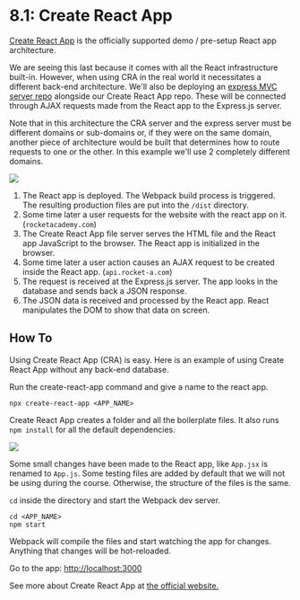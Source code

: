 # 8.1: Create React App

[Create React App](https://create-react-app.dev) is the officially supported demo / pre-setup React app architecture.

We are seeing this last because it comes with all the React infrastructure built-in. However, when using CRA in the real world it necessitates a different back-end architecture. We'll also be deploying an [express MVC server repo](https://github.com/rocketacademy/base-mvc-bootcamp) alongside our Create React App repo. These will be connected through AJAX requests made from the React app to the Express.js server.

Note that in this architecture the CRA server and the express server must be different domains or sub-domains or, if they were on the same domain, another piece of architecture would be built that determines how to route requests to one or the other. In this example we'll use 2 completely different domains.

![](../../../old\_bootcamp\_docs/.gitbook/assets/cra-arch-2.jpg)

1. The React app is deployed. The Webpack build process is triggered. The resulting production files are put into the `/dist` directory.
2. Some time later a user requests for the website with the react app on it. (`rocketacademy.com`)
3. The Create React App file server serves the HTML file and the React app JavaScript to the browser. The React app is initialized in the browser.
4. Some time later a user action causes an AJAX request to be created inside the React app. (`api.rocket-a.com`)
5. The request is received at the Express.js server. The app looks in the database and sends back a JSON response.
6. The JSON data is received and processed by the React app. React manipulates the DOM to show that data on screen.

## How To

Using Create React App (CRA) is easy. Here is an example of using Create React App without any back-end database.

Run the create-react-app command and give a name to the react app.

```
npx create-react-app <APP_NAME>
```

Create React App creates a folder and all the boilerplate files. It also runs `npm install` for all the default dependencies.

![](../../../old\_bootcamp\_docs/.gitbook/assets/screen-shot-2021-02-08-at-1.21.23-am.png)

Some small changes have been made to the React app, like `App.jsx` is renamed to `App.js`. Some testing files are added by default that we will not be using during the course. Otherwise, the structure of the files is the same.

`cd` inside the directory and start the Webpack dev server.

```
cd <APP_NAME>
npm start
```

Webpack will compile the files and start watching the app for changes. Anything that changes will be hot-reloaded.

Go to the app: [http://localhost:3000](http://localhost:3000)

See more about Create React App at [the official website.](https://create-react-app.dev)
